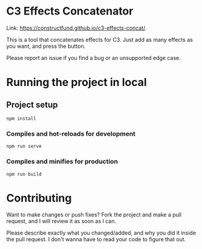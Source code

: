 # C3 Effects Concatenator

Link: https://constructfund.github.io/c3-effects-concat/

This is a tool that concatenates effects for C3. Just add as many effects as you want, and press the button.

Please report an issue if you find a bug or an unsupported edge case.

# Running the project in local

## Project setup

```
npm install
```

### Compiles and hot-reloads for development

```
npm run serve
```

### Compiles and minifies for production

```
npm run build
```

# Contributing

Want to make changes or push fixes? Fork the project and make a pull request, and I will review it as soon as I can.

Please describe exactly what you changed/added, and why you did it inside the pull request. I don't wanna have to read your code to figure that out.
